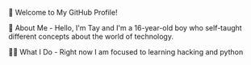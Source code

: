 
👋 Welcome to My GitHub Profile!

  🚀 About Me
    - Hello, I'm Tay and I'm a 16-year-old boy who self-taught different concepts about the world of technology.
  
  🧑‍🎓 What I Do
    - Right now I am focused to learning hacking and python

